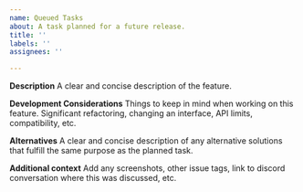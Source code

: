 ```yaml
---
name: Queued Tasks
about: A task planned for a future release.
title: ''
labels: ''
assignees: ''

---
```


**Description**
A clear and concise description of the feature.

**Development Considerations**
Things to keep in mind when working on this feature. Significant refactoring, changing an interface, API limits, compatibility, etc.

**Alternatives**
A clear and concise description of any alternative solutions that fulfill the same purpose as the planned task.

**Additional context**
Add any screenshots, other issue tags, link to discord conversation where this was discussed, etc.
